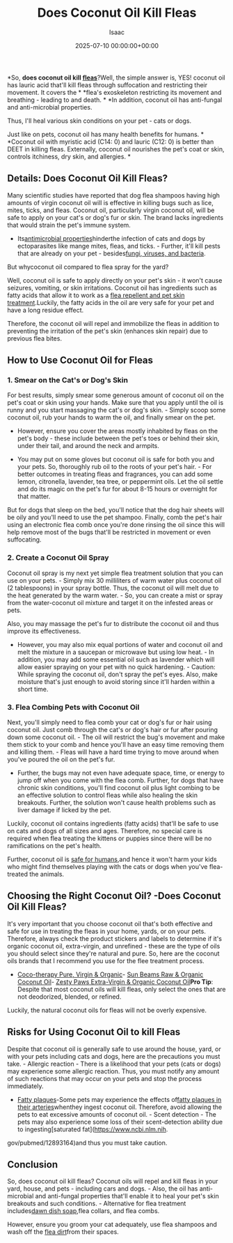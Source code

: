 ﻿---
title: Does Coconut Oil Kill Fleas
description: So, does coconut oil kill fleas? Well, the simple answer is, YES! coconut oil has lauric acid that'll kill fleas through suffocation and restricting their...
slug: /does-coconut-oil-kill-fleas/
date: 2025-07-10 00:00:00+00:00
lastmod: 2025-07-10 00:00:00+03:00
author: Isaac
categories:

- Fleas

- Guide
tags:

- fleas

- doe

- coconut
layout: post
---

*So, **does coconut oil kill [fleas](https://pestpolicy.com/does-apple-cider-vinegar-kill-fleas/)**?Well, the simple answer is, YES! coconut oil has lauric acid that'll kill fleas through suffocation and restricting their movement. It covers the * *flea's exoskeleton restricting its movement and breathing - leading to and death. * *In addition, coconut oil has anti-fungal and anti-microbial properties.

Thus, I'll heal various skin conditions on your pet - cats or dogs.

Just like on pets, coconut oil has many health benefits for humans. * *Coconut oil with myristic acid (C14: 0) and lauric (C12: 0) is better than DEET in killing fleas. Externally, coconut oil nourishes the pet's coat or skin, controls itchiness, dry skin, and allergies. *

##  Details: Does Coconut Oil Kill Fleas?

Many scientific studies have reported that dog flea shampoos having high amounts of virgin coconut oil will is effective in killing bugs such as lice, mites, ticks, and fleas. Coconut oil, particularly virgin coconut oil, will be safe to apply on your cat's or dog's fur or skin. The brand lacks ingredients that would strain the pet's immune system.

- Its[antimicrobial properties](https://nextgendog.com/wp-content/uploads/2016/03/34-ECTOPARASITICIDAL-EFFECT-OF-VIRGIN-COCONUT-Cocos-nucifera-OIL-SHAMPOO-IN-DOGS.pdf)hinderthe infection of cats and dogs by ectoparasites like mange mites, fleas, and ticks. - Further, it'll kill pests that are already on your pet - besides[fungi, viruses, and bacteria](https://www.ncbi.nlm.nih.gov/pmc/articles/PMC444260/).

But whycoconut oil compared to flea spray for the yard?

Well, coconut oil is safe to apply directly on your pet's skin - it won't cause seizures, vomiting, or skin irritations. Coconut oil has ingredients such as fatty acids that allow it to work as a [flea repellent and pet skin treatment](https://www.wikihow.com/Use-Coconut-Oil-for-Flea-and-Skin-Treatment-on-Dogs).Luckily, the fatty acids in the oil are very safe for your pet and have a long residue effect.

Therefore, the coconut oil will repel and immobilize the fleas in addition to preventing the irritation of the pet's skin (enhances skin repair) due to previous flea bites.

##  How to Use Coconut Oil for Fleas

###  1. Smear on the Cat's or Dog's Skin

For best results, simply smear some generous amount of coconut oil on the pet's coat or skin using your hands. Make sure that you apply until the oil is runny and you start massaging the cat's or dog's skin. - Simply scoop some coconut oil, rub your hands to warm the oil, and finally smear on the pet.

- However, ensure you cover the areas mostly inhabited by fleas on the pet's body - these include between the pet's toes or behind their skin, under their tail, and around the neck and armpits.

- You may put on some gloves but coconut oil is safe for both you and your pets. So, thoroughly rub oil to the roots of your pet's hair. - For better outcomes in treating fleas and fragrances, you can add some lemon, citronella, lavender, tea tree, or peppermint oils. Let the oil settle and do its magic on the pet's fur for about 8-15 hours or overnight for that matter.

But for dogs that sleep on the bed, you'll notice that the dog hair sheets will be oily and you'll need to use the pet shampoo. Finally, comb the pet's hair using an electronic flea comb once you're done rinsing the oil since this will help remove most of the bugs that'll be restricted in movement or even suffocating.

###  2. Create a Coconut Oil Spray

Coconut oil spray is my next yet simple flea treatment solution that you can use on your pets. - Simply mix 30 milliliters of warm water plus coconut oil (2 tablespoons) in your spray bottle. Thus, the coconut oil will melt due to the heat generated by the warm water. - So, you can create a mist or spray from the water-coconut oil mixture and target it on the infested areas or pets.

Also, you may massage the pet's fur to distribute the coconut oil and thus improve its effectiveness.

- However, you may also mix equal portions of water and coconut oil and melt the mixture in a saucepan or microwave but using low heat. - In addition, you may add some essential oil such as lavender which will allow easier spraying on your pet with no quick hardening. - Caution: While spraying the coconut oil, don't spray the pet's eyes. Also, make moisture that's just enough to avoid storing since it'll harden within a short time.

###  3. Flea Combing Pets with Coconut Oil

Next, you'll simply need to flea comb your cat or dog's fur or hair using coconut oil. Just comb through the cat's or dog's hair or fur after pouring down some coconut oil. - The oil will restrict the bug's movement and make them stick to your comb and hence you'll have an easy time removing them and killing them. - Fleas will have a hard time trying to move around when you've poured the oil on the pet's fur.

- Further, the bugs may not even have adequate space, time, or energy to jump off when you come with the flea comb. Further, for dogs that have chronic skin conditions, you'll find coconut oil plus light combing to be an effective solution to control fleas while also healing the skin breakouts. Further, the solution won't cause health problems such as liver damage if licked by the pet.

Luckily, coconut oil contains ingredients (fatty acids) that'll be safe to use on cats and dogs of all sizes and ages. Therefore, no special care is required when flea treating the kittens or puppies since there will be no ramifications on the pet's health.

Further, coconut oil is [safe for humans](https://www.nytimes.com/2018/08/21/well/eat/coconut-oil-good-bad-health.html),and hence it won't harm your kids who might find themselves playing with the cats or dogs when you've flea-treated the animals.

##  Choosing the Right Coconut Oil? -Does Coconut Oil Kill Fleas?

It's very important that you choose coconut oil that's both effective and safe for use in treating the fleas in your home, yards, or on your pets. Therefore, always check the product stickers and labels to determine if it's organic coconut oil, extra-virgin, and unrefined - these are the type of oils you should select since they're natural and pure. So, here are the coconut oils brands that I recommend you use for the flee treatment process.

- [Coco-therapy Pure, Virgin & Organic](https://www.amazon.com/dp/B002XAZZMS/?tag=p-policy-20)- [Sun Beams Raw & Organic Coconut Oil](https://www.amazon.com/dp/B00M7PENFE/?tag=p-policy-20)- [Zesty Paws Extra-Virgin & Organic Coconut Oil](https://www.amazon.com/dp/B072FTVVVW/?tag=p-policy-20)**Pro Tip**: Despite that most coconut oils will kill fleas, only select the ones that are not deodorized, blended, or refined.

Luckily, the natural coconut oils for fleas will not be overly expensive.

##  Risks for Using Coconut Oil to kill Fleas

Despite that coconut oil is generally safe to use around the house, yard, or with your pets including cats and dogs, here are the precautions you must take. - Allergic reaction - There is a likelihood that your pets (cats or dogs) may experience some allergic reaction. Thus, you must notify any amount of such reactions that may occur on your pets and stop the process immediately.

- [Fatty plaques](https://www.ncbi.nlm.nih.gov/pubmed/5638638)-Some pets may experience the effects of[fatty plaques in their arteries](https://www.ncbi.nlm.nih.gov/pubmed/7462804)whenthey ingest coconut oil. Therefore, avoid allowing the pets to eat excessive amounts of coconut oil. - Scent detection - The pets may also experience some loss of their scent-detection ability due to ingesting[saturated fat](https://www.ncbi.nlm.nih.

gov/pubmed/12893164)and thus you must take caution.

##  Conclusion

So, does coconut oil kill fleas? Coconut oils will repel and kill fleas in your yard, house, and pets - including cars and dogs. - Also, the oil has anti-microbial and anti-fungal properties that'll enable it to heal your pet's skin breakouts and such conditions. - Alternative for flea treatment includes[dawn dish soap](https://pestpolicy.com/dawn-dish-soap-for-fleas/),flea collars, and flea combs.

However, ensure you groom your cat adequately, use flea shampoos and wash off the [flea dirt](https://pestpolicy.com/what-is-flea-dirt/)from their spaces.
